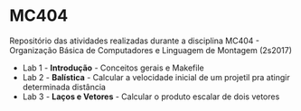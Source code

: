 # MC404
Repositório das atividades realizadas durante a disciplina MC404 - Organização Básica de Computadores e Linguagem de Montagem (2s2017)
* Lab 1 - **Introdução** - Conceitos gerais e Makefile
* Lab 2 - **Balística** - Calcular a velocidade inicial de um projetil pra atingir determinada distância
* Lab 3 - **Laços e Vetores** - Calcular o produto escalar de dois vetores
